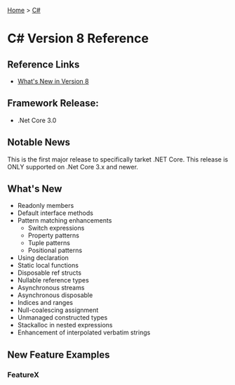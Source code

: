 [Home](../) > [C#](../csharp/)

# C# Version 8 Reference

## Reference Links

- [What's New in Version 8](https://docs.microsoft.com/en-us/dotnet/csharp/whats-new/csharp-8)

## Framework Release:

- .Net Core 3.0

## Notable News

This is the first major release to specifically tarket .NET Core. This release is ONLY supported on .Net Core 3.x and newer.

## What's New

- Readonly members
- Default interface methods
- Pattern matching enhancements
  - Switch expressions
  - Property patterns
  - Tuple patterns
  - Positional patterns
- Using declaration
- Static local functions
- Disposable ref structs
- Nullable reference types
- Asynchronous streams
- Asynchronous disposable
- Indices and ranges
- Null-coalescing assignment
- Unmanaged constructed types
- Stackalloc in nested expressions
- Enhancement of interpolated verbatim strings

## New Feature Examples

### FeatureX
